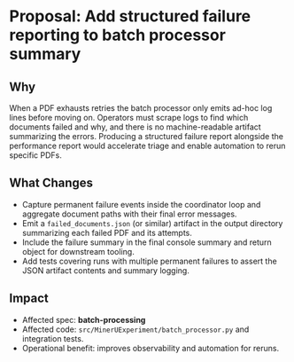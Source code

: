 # Proposal: Add structured failure reporting to batch processor summary

## Why

When a PDF exhausts retries the batch processor only emits ad-hoc log lines before moving on. Operators must scrape logs to find
which documents failed and why, and there is no machine-readable artifact summarizing the errors. Producing a structured failure
report alongside the performance report would accelerate triage and enable automation to rerun specific PDFs.

## What Changes

- Capture permanent failure events inside the coordinator loop and aggregate document paths with their final error messages.
- Emit a `failed_documents.json` (or similar) artifact in the output directory summarizing each failed PDF and its attempts.
- Include the failure summary in the final console summary and return object for downstream tooling.
- Add tests covering runs with multiple permanent failures to assert the JSON artifact contents and summary logging.

## Impact

- Affected spec: **batch-processing**
- Affected code: `src/MinerUExperiment/batch_processor.py` and integration tests.
- Operational benefit: improves observability and automation for reruns.
